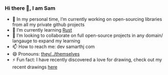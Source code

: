 ### Hi there 👋, I am Sam

- 🔭 In my personal time, I’m currently working on open-sourcing libraries from all my private github projects 
- 🌱 I’m currently learning [Rust](https://www.rust-lang.org)
- 👯 I’m looking to collaborate on full open-source projects in any domain/ langauge to expand my learning
- 📫 How to reach me: dev <at> samarthj <dot> com
- 😄 Pronouns: [they/../themselves](https://pronoun.is/they/.../themselves)
- ⚡ Fun fact: I have recently discovered a love for drawing, check out my recent drawings [here](https://art.samarthj.com)


<!--
**samarthj/samarthj** is a ✨ _special_ ✨ repository because its `README.md` (this file) appears on your GitHub profile.

Here are some ideas to get you started:

- 🔭 I’m currently working on ...
- 🌱 I’m currently learning ...
- 👯 I’m looking to collaborate on ...
- 🤔 I’m looking for help with ...
- 💬 Ask me about ...
- 📫 How to reach me: ...
- 😄 Pronouns: ...
- ⚡ Fun fact: ...
-->
